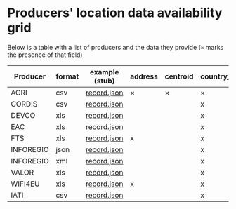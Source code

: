 # Producers' location data availability grid

Below is a table with a list of producers and the data they provide (`×` marks the presence of that field)

| Producer  | format | example (stub)    | address | centroid | country_code | nuts | postal_code | region | town |
| --------- | ------ | ----------------- | ------- | -------- | ------------ | ---- | ----------- | ------ | ---- |
| AGRI      | csv    | [record.json][1]  | ×       | ×        | ×            |      | ×           |        | x    |
| CORDIS    | csv    | [record.json][2]  |         |          | x            |      |             |        |      |
| DEVCO     | xls    | [record.json][3]  |         |          | x            |      |             | x      |      |
| EAC       | xls    | [record.json][4]  |         |          | x            |      |             |        |      |
| FTS       | xls    | [record.json][5]  | x       |          | x            | x    | x           |        | x    |
| INFOREGIO | json   | [record.json][6]  |         |          | x            | x    |             | x      |      |
| INFOREGIO | xml    | [record.json][7]  |         |          | x            | x    |             | x      |      |
| VALOR     | xls    | [record.json][8]  |         |          | x            |      |             |        |      |
| WIFI4EU   | xls    | [record.json][9]  | x       |          | x            |      | x           |        | x    |
| IATI      | csv    | [record.json][10] |         |          | x            |      |             |        |      |

[1]: https://github.com/ec-europa/eubfr-data-lake/blob/master/services/ingestion/etl/agri/csv/test/stubs/record.json
[2]: https://github.com/ec-europa/eubfr-data-lake/blob/master/services/ingestion/etl/cordis/csv/test/stubs/record.json
[3]: https://github.com/ec-europa/eubfr-data-lake/blob/master/services/ingestion/etl/devco/xls/test/stubs/record.json
[4]: https://github.com/ec-europa/eubfr-data-lake/blob/master/services/ingestion/etl/eac/xls/test/stubs/record.json
[5]: https://github.com/ec-europa/eubfr-data-lake/blob/master/services/ingestion/etl/fts/xls/test/stubs/record.json
[6]: https://github.com/ec-europa/eubfr-data-lake/blob/master/services/ingestion/etl/inforegio/json/test/stubs/record.json
[7]: https://github.com/ec-europa/eubfr-data-lake/blob/master/services/ingestion/etl/inforegio/xml/test/stubs/record.json
[8]: https://github.com/ec-europa/eubfr-data-lake/blob/master/services/ingestion/etl/valor/xls/test/stubs/record.json
[9]: https://github.com/ec-europa/eubfr-data-lake/blob/master/services/ingestion/etl/wifi4eu/xls/test/stubs/record.json
[10]: https://github.com/ec-europa/eubfr-data-lake/blob/master/services/ingestion/etl/iati/csv/test/stubs/record.json
